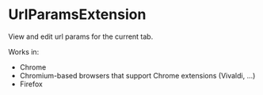 # UrlParamsExtension
View and edit url params for the current tab.

Works in:
- Chrome 
- Chromium-based browsers that support Chrome extensions (Vivaldi, ...)
- Firefox